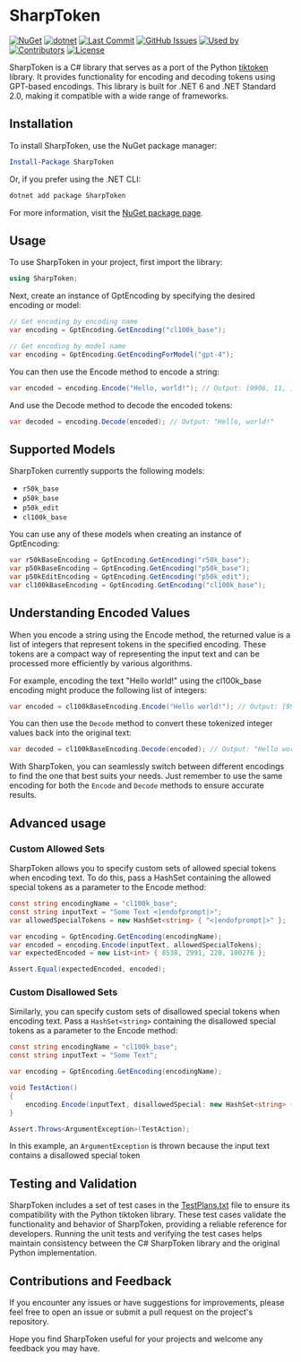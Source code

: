 # SharpToken

[![NuGet](https://img.shields.io/nuget/v/SharpToken.svg)](https://www.nuget.org/packages/SharpToken)
[![dotnet](https://github.com/dmitry-brazhenko/SharpToken/actions/workflows/build-test-and-publish.yml/badge.svg?branch=main)](https://github.com/dmitry-brazhenko/SharpToken/actions/workflows/build-test-and-publish.yml)
[![Last Commit](https://img.shields.io/github/last-commit/dmitry-brazhenko/SharpToken.svg)](https://github.com/dmitry-brazhenko/SharpToken/commits/main)
[![GitHub Issues](https://img.shields.io/github/issues/dmitry-brazhenko/SharpToken.svg)](https://github.com/dmitry-brazhenko/SharpToken/issues)
[![Used by](https://img.shields.io/nuget/dt/SharpToken.svg)](https://www.nuget.org/packages/SharpToken)
[![Contributors](https://img.shields.io/github/contributors/dmitry-brazhenko/SharpToken.svg)](https://github.com/dmitry-brazhenko/SharpToken/graphs/contributors)
[![License](https://img.shields.io/badge/license-MIT-blue.svg)](LICENSE)



SharpToken is a C# library that serves as a port of the Python [tiktoken](https://github.com/openai/tiktoken) library.
It provides functionality for encoding and decoding tokens using GPT-based encodings. This library is built for .NET 6
and .NET Standard 2.0, making it compatible with a wide range of frameworks.

## Installation

To install SharpToken, use the NuGet package manager:

```powershell
Install-Package SharpToken
```

Or, if you prefer using the .NET CLI:

```powershell
dotnet add package SharpToken
```

For more information, visit the [NuGet package page](https://www.nuget.org/packages/SharpToken).

## Usage

To use SharpToken in your project, first import the library:

```csharp
using SharpToken;
```

Next, create an instance of GptEncoding by specifying the desired encoding or model:

```csharp
// Get encoding by encoding name
var encoding = GptEncoding.GetEncoding("cl100k_base");

// Get encoding by model name
var encoding = GptEncoding.GetEncodingForModel("gpt-4");
```

You can then use the Encode method to encode a string:

```csharp
var encoded = encoding.Encode("Hello, world!"); // Output: [9906, 11, 1917, 0]
```

And use the Decode method to decode the encoded tokens:

```csharp
var decoded = encoding.Decode(encoded); // Output: "Hello, world!"
```

## Supported Models

SharpToken currently supports the following models:

* `r50k_base`
* `p50k_base`
* `p50k_edit`
* `cl100k_base`

You can use any of these models when creating an instance of GptEncoding:

```csharp
var r50kBaseEncoding = GptEncoding.GetEncoding("r50k_base");
var p50kBaseEncoding = GptEncoding.GetEncoding("p50k_base");
var p50kEditEncoding = GptEncoding.GetEncoding("p50k_edit");
var cl100kBaseEncoding = GptEncoding.GetEncoding("cl100k_base");
```

## Understanding Encoded Values

When you encode a string using the Encode method, the returned value is a list of integers that represent tokens in the
specified encoding. These tokens are a compact way of representing the input text and can be processed more efficiently
by various algorithms.

For example, encoding the text "Hello world!" using the cl100k_base encoding might produce the following list of
integers:

```csharp
var encoded = cl100kBaseEncoding.Encode("Hello world!"); // Output: [9906, 1917, 0]
```

You can then use the `Decode` method to convert these tokenized integer values back into the original text:

```csharp
var decoded = cl100kBaseEncoding.Decode(encoded); // Output: "Hello world!"
```

With SharpToken, you can seamlessly switch between different encodings to find the one that best suits your needs. Just
remember to use the same encoding for both the `Encode` and `Decode` methods to ensure accurate results.

## Advanced usage

### Custom Allowed Sets

SharpToken allows you to specify custom sets of allowed special tokens when encoding text. To do this, pass a
HashSet<string> containing the allowed special tokens as a parameter to the Encode method:

```csharp
const string encodingName = "cl100k_base";
const string inputText = "Some Text <|endofprompt|>";
var allowedSpecialTokens = new HashSet<string> { "<|endofprompt|>" };

var encoding = GptEncoding.GetEncoding(encodingName);
var encoded = encoding.Encode(inputText, allowedSpecialTokens);
var expectedEncoded = new List<int> { 8538, 2991, 220, 100276 };

Assert.Equal(expectedEncoded, encoded);
```

### Custom Disallowed Sets

Similarly, you can specify custom sets of disallowed special tokens when encoding text. Pass a `HashSet<string>`
containing the disallowed special tokens as a parameter to the Encode method:

```csharp
const string encodingName = "cl100k_base";
const string inputText = "Some Text";

var encoding = GptEncoding.GetEncoding(encodingName);

void TestAction()
{
    encoding.Encode(inputText, disallowedSpecial: new HashSet<string> { "Some" });
}

Assert.Throws<ArgumentException>(TestAction);
```

In this example, an `ArgumentException` is thrown because the input text contains a disallowed special token

## Testing and Validation

SharpToken includes a set of test cases in the [TestPlans.txt](SharpToken.Tests/data/TestPlans.txt) file to ensure its
compatibility with the Python tiktoken library. These test cases validate the functionality and behavior of SharpToken,
providing a reliable reference for developers. Running the unit tests and verifying the test cases helps maintain
consistency between the C# SharpToken library and the original Python implementation.

## Contributions and Feedback

If you encounter any issues or have suggestions for improvements, please feel free to open an issue or submit a pull
request on the project's repository.

Hope you find SharpToken useful for your projects and welcome any feedback you may have.
